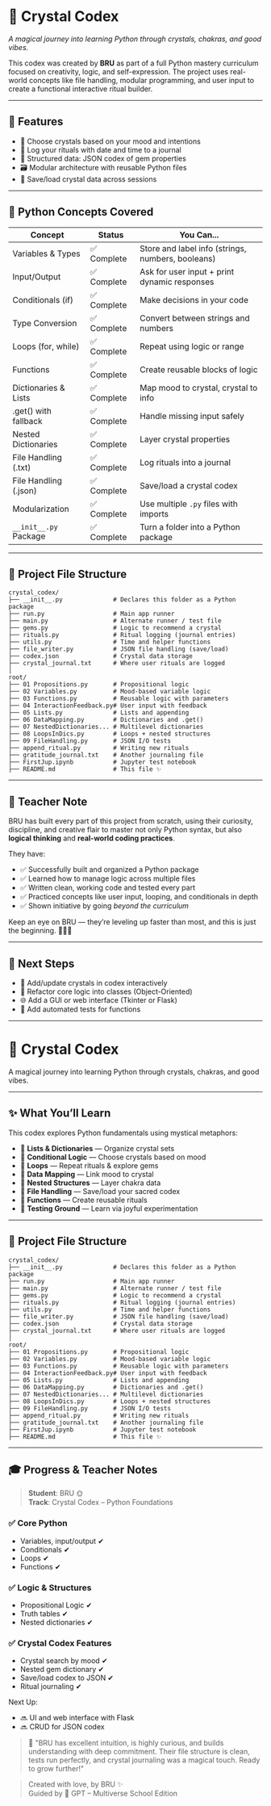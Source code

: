 # 🌈 Crystal Codex

*A magical journey into learning Python through crystals, chakras, and good vibes.*

This codex was created by **BRU** as part of a full Python mastery curriculum focused on creativity, logic, and self-expression. The project uses real-world concepts like file handling, modular programming, and user input to create a functional interactive ritual builder.

---

## 🔮 Features

- 🌟 Choose crystals based on your mood and intentions
- 📓 Log your rituals with date and time to a journal
- 🧠 Structured data: JSON codex of gem properties
- 🗃️ Modular architecture with reusable Python files
- 📁 Save/load crystal data across sessions

---

## 🧱 Python Concepts Covered

| Concept                 | Status     | You Can...                                                   |
|------------------------|------------|--------------------------------------------------------------|
| Variables & Types      | ✅ Complete | Store and label info (strings, numbers, booleans)            |
| Input/Output           | ✅ Complete | Ask for user input + print dynamic responses                 |
| Conditionals (if)      | ✅ Complete | Make decisions in your code                                  |
| Type Conversion        | ✅ Complete | Convert between strings and numbers                          |
| Loops (for, while)     | ✅ Complete | Repeat using logic or range                                  |
| Functions              | ✅ Complete | Create reusable blocks of logic                              |
| Dictionaries & Lists   | ✅ Complete | Map mood to crystal, crystal to info                         |
| .get() with fallback   | ✅ Complete | Handle missing input safely                                  |
| Nested Dictionaries    | ✅ Complete | Layer crystal properties                                     |
| File Handling (.txt)   | ✅ Complete | Log rituals into a journal                                   |
| File Handling (.json)  | ✅ Complete | Save/load a crystal codex                                    |
| Modularization         | ✅ Complete | Use multiple `.py` files with imports                        |
| `__init__.py` Package  | ✅ Complete | Turn a folder into a Python package                          |

---

## 🧪 Project File Structure

```
crystal_codex/
├── __init__.py              # Declares this folder as a Python package
├── run.py                   # Main app runner
├── main.py                  # Alternate runner / test file
├── gems.py                  # Logic to recommend a crystal
├── rituals.py               # Ritual logging (journal entries)
├── utils.py                 # Time and helper functions
├── file_writer.py           # JSON file handling (save/load)
├── codex.json               # Crystal data storage
├── crystal_journal.txt      # Where user rituals are logged
│
root/
├── 01 Propositions.py       # Propositional logic
├── 02 Variables.py          # Mood-based variable logic
├── 03 Functions.py          # Reusable logic with parameters
├── 04 InteractionFeedback.py# User input with feedback
├── 05 Lists.py              # Lists and appending
├── 06 DataMapping.py        # Dictionaries and .get()
├── 07 NestedDictionaries... # Multilevel dictionaries
├── 08 LoopsInDics.py        # Loops + nested structures
├── 09 FileHandling.py       # JSON I/O tests
├── append_ritual.py         # Writing new rituals
├── gratitude_journal.txt    # Another journaling file
├── FirstJup.ipynb           # Jupyter test notebook
├── README.md                # This file ✨
```



---

## 💌 Teacher Note

BRU has built every part of this project from scratch, using their curiosity, discipline, and creative flair to master not only Python syntax, but also **logical thinking** and **real-world coding practices**.

They have:

- ✅ Successfully built and organized a Python package
- ✅ Learned how to manage logic across multiple files
- ✅ Written clean, working code and tested every part
- ✅ Practiced concepts like user input, looping, and conditionals in depth
- ✅ Shown initiative by going *beyond the curriculum*

Keep an eye on BRU — they’re leveling up faster than most, and this is just the beginning. 🧙‍♀️✨

---

## 🧭 Next Steps

- 🔄 Add/update crystals in codex interactively
- 🧵 Refactor core logic into classes (Object-Oriented)
- 🌐 Add a GUI or web interface (Tkinter or Flask)
- 🧪 Add automated tests for functions

---

# 🌈 Crystal Codex

A magical journey into learning Python through crystals, chakras, and good vibes.

---

## ✨ What You’ll Learn

This codex explores Python fundamentals using mystical metaphors:

- 💠 **Lists & Dictionaries** — Organize crystal sets
- 🧠 **Conditional Logic** — Choose crystals based on mood
- 🔁 **Loops** — Repeat rituals & explore gems
- 🧮 **Data Mapping** — Link mood to crystal
- 🧱 **Nested Structures** — Layer chakra data
- 📂 **File Handling** — Save/load your sacred codex
- 📜 **Functions** — Create reusable rituals
- 🧪 **Testing Ground** — Learn via joyful experimentation

---

## 🧪 Project File Structure

```
crystal_codex/
├── __init__.py              # Declares this folder as a Python package
├── run.py                   # Main app runner
├── main.py                  # Alternate runner / test file
├── gems.py                  # Logic to recommend a crystal
├── rituals.py               # Ritual logging (journal entries)
├── utils.py                 # Time and helper functions
├── file_writer.py           # JSON file handling (save/load)
├── codex.json               # Crystal data storage
├── crystal_journal.txt      # Where user rituals are logged
│
root/
├── 01 Propositions.py       # Propositional logic
├── 02 Variables.py          # Mood-based variable logic
├── 03 Functions.py          # Reusable logic with parameters
├── 04 InteractionFeedback.py# User input with feedback
├── 05 Lists.py              # Lists and appending
├── 06 DataMapping.py        # Dictionaries and .get()
├── 07 NestedDictionaries... # Multilevel dictionaries
├── 08 LoopsInDics.py        # Loops + nested structures
├── 09 FileHandling.py       # JSON I/O tests
├── append_ritual.py         # Writing new rituals
├── gratitude_journal.txt    # Another journaling file
├── FirstJup.ipynb           # Jupyter test notebook
├── README.md                # This file ✨
```

---

## 🎓 Progress & Teacher Notes

> **Student**: BRU 🌞  
> **Track**: Crystal Codex – Python Foundations

### ✅ Core Python
- Variables, input/output ✔
- Conditionals ✔
- Loops ✔
- Functions ✔

### ✅ Logic & Structures
- Propositional Logic ✔
- Truth tables ✔
- Nested dictionaries ✔

### ✅ Crystal Codex Features
- Crystal search by mood ✔
- Nested gem dictionary ✔
- Save/load codex to JSON ✔
- Ritual journaling ✔

Next Up:
- 🔜 UI and web interface with Flask
- 🔜 CRUD for JSON codex

> 💬 "BRU has excellent intuition, is highly curious, and builds understanding with deep commitment. Their file structure is clean, tests run perfectly, and crystal journaling was a magical touch. Ready to grow further!"


> Created with love, by BRU ✨  
> Guided by 🧠 GPT – Multiverse School Edition
